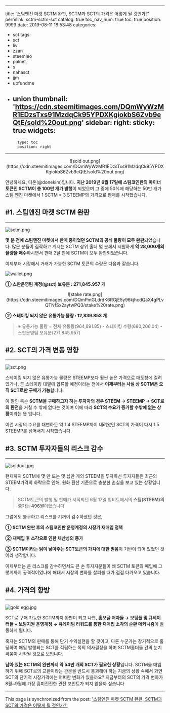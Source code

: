 
---
title: '스팀엔진 마켓 SCTM 완판, SCTM과 SCT의 가격은 어떻게 될 것인가?'
permlink: sctm-sctm-sct
catalog: true
toc_nav_num: true
toc: true
position: 9999
date: 2019-08-11 18:53:48
categories:
- sct
tags:
- sct
- liv
- zzan
- steemleo
- palnet
- s
- nahasct
- jjm
- upfundme
- union
thumbnail: 'https://cdn.steemitimages.com/DQmWyWzMR1EDzsTxs91MzdqCk95YPDXKgiokbS6Zvb9eQtE/sold%20out.png'
sidebar:
    right:
        sticky: true
widgets:
    -
        type: toc
        position: right
---


<center>![sold out.png](https://cdn.steemitimages.com/DQmWyWzMR1EDzsTxs91MzdqCk95YPDXKgiokbS6Zvb9eQtE/sold%20out.png)</center>

안녕하세요, 디온(@donekim)입니다. **지난 2019년 6월 17일에 스팀코인판의 마이너토큰인 SCTM이 총 100만 개가 발행**이 되었으며 그 중에 50%에 해당하는 50만 개가 스팀 엔진 마켓에서 1 SCTM = 3 STEEMP의 가격으로 판매를 시작했습니다.

## #1. 스팀엔진 마켓 SCTM 완판
---

![sctm.png](https://cdn.steemitimages.com/DQmePq2zE8CbAnNGNTxCEDU6Lcb939thnqSPVavsUcRzDvh/sctm.png)

**몇 분 전에 스팀엔진 마켓에서 판매 중이었던 SCTM의 공식 물량이 모두 완판**되었습니다. 많은 분들이 짐작하고 계시는 SCTM 상위 홀더 몇 분께서 시원하게 **약 28,000개의 물량을 매수**하시면서 판매 2달 만에 SCTM이 모두 완판되었습니다.



이제부터 시장에서 거래가 가능한 SCTM 토큰의 수량은 다음과 같습니다.

![wallet.png](https://cdn.steemitimages.com/DQmXEGbnHqf4JwAseMB86ftGimVHArrX624J91CQuk2bLDx/wallet.png)

**① 스판운영팀 계정(@sct) 보유분 :  271,845.957 개**

<center>![stake rate.png](https://cdn.steemitimages.com/DQmPmGLdrdK6RGjE5y96kjhcdQaX4gPLvQTNfSx2aytwPQ3/stake%20rate.png)</center>

**② 스테이킹 되지 않은 유통가능 물량 : 12,839.853 개**

> ※ 유통가능 물량 = 전체 유통량(964,891.85) - 스테이킹 수량(680,206.04) - 스판운영팀 보유분(271,845.957)

## #2. SCT의 가격 변동 영향
---

![sct.png](https://cdn.steemitimages.com/DQmbG6vv9mMHTnYUnuFrwFFVUnM1dGTzL4QtmqYfKqcZuFx/sct.png)

스테이킹 되지 않은 유통가능 물량은 STEEMP보다 훨씬 높은 가격으로 매도창에 걸려 있거나, 곧 스테이킹 대열에 합류할 예정이라는 점에서 **이제부터는 사실 상 SCTM은 오직 SCT로만 구매가 가능**합니다.

이 말인 즉슨 **SCTM을 구매하고자 하는 투자자의 경우 STEEM → STEEMP → SCT로의 환전**을 거칠 수 밖에 없다는 것이며 이에 따라 **SCT의 수요가 증가할 수밖에 없는 상황**이라는 뜻 입니다.

이런 시장의 수요를 대변하듯 약 1.4 STEEMP까지 내려왔던 SCT의 가격이 다시 1.5 STEEMP를 넘어서기 시작했습니다.

## #3. SCTM 투자자들의 리스크 감수
---

![soldout.jpg](https://cdn.steemitimages.com/DQmeigp2ZoS1RNoMYawc1NfEBpyGbK6G3kskn1cC7pHpVuN/soldout.jpg)

현재까지 SCTM에 몇 만 또는 몇 십만 개의 STEEM을 투자하신 투자자들은 최근의 STEEM가격의 하락으로 인해, 원화 환산 기준으로 충분한 손실을 보고 있는 상황입니다. 

> SCTM토큰의 발행 및 판매가 시작되던 6월 17일 업비트에서의 **스팀(STEEM)의 종가는 496원**이었습니다

그럼에도 불구하고 리스크를 기꺼이 감수하셨던 것은,

**① SCTM 완판 후의 스팀코인판 운영계정의 시장가 재매입 정책**

**② 재매입 후 소각으로 인한 채산성의 증가**

**③ SCTM이라는 닭이 낳아주는 SCT토큰의 가치에 대한 믿음**이 기반이 되어 있었던 것이라 생각합니다.

이제부터는 큰 리스크를 감수하면서도 큰 손 투자자분들이 왜 SCTM 토큰의 매입에 그렇게까지 공격적이었나에 해대서 시장의 변화를 살펴볼 때가 점점 다가오고 있습니다. 

## #4. 가격의 향방
---

![gold egg.jpg](https://cdn.steemitimages.com/DQmZ5A6FNjk3zAMZ3WDAbNwoVsGLnuFqE1XxoVR5L8n78ye/gold%20egg.jpg)

SCT로 구매 가능한 SCTM까지 완판이 되고 나면, **홍보글 저자들 → 보팅풀 및 큐레이터들 + 보팅지원 운영계정 → 큐레이팅 리워드를 통한 재매입 소각의 순환 메커니즘**이 발동하게 됩니다. 

혹자는 SCTM의 판매를 통해 단기 수익실현을 할 것이고, 다른 누군가는 장기적으로 홀딩하여 매일 발행되는 SCT를 적립하는 쪽의 의사결정을 하며 SCTM홀더들 간의 눈치싸움이 시작될 것으로 보입니다.

**남아 있는 SCTM의 완판까지 약 54만 개의 SCT가 필요한 상황**입니다. SCTM을 매입하기 위해  SCT로의 교환이라는 관문을 반드시 통과해야 하는 지금의 상황 속에서 과연 SCT의 단기적 시장가격에는 어떠한 변화가 있을까요? 지금부터의 SCT의 가격 변화가 8월~9월에 가장 흥미진진한 관전 포인트가 되지 않을까 싶습니다

- - -

This page is synchronized from the post: ['스팀엔진 마켓 SCTM 완판, SCTM과 SCT의 가격은 어떻게 될 것인가?'](https://steemit.com/@donekim/sctm-sctm-sct)
